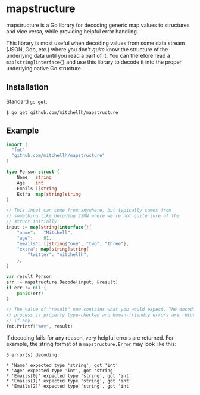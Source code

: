 # mapstructure

mapstructure is a Go library for decoding generic map values to structures
and vice versa, while providing helpful error handling.

This library is most useful when decoding values from some data stream (JSON,
Gob, etc.) where you don't _quite_ know the structure of the underlying data
until you read a part of it. You can therefore read a `map[string]interface{}`
and use this library to decode it into the proper underlying native Go
structure.

## Installation

Standard `go get`:

```
$ go get github.com/mitchellh/mapstructure
```

## Example

```go
import (
  "fmt"
  "github.com/mitchellh/mapstructure"
)

type Person struct {
	Name   string
	Age    int
	Emails []string
	Extra  map[string]string
}

// This input can come from anywhere, but typically comes from
// something like decoding JSON where we're not quite sure of the
// struct initially.
input := map[string]interface{}{
	"name":   "Mitchell",
	"age":    91,
	"emails": []string{"one", "two", "three"},
	"extra": map[string]string{
		"twitter": "mitchellh",
	},
}

var result Person
err := mapstructure.Decode(input, &result)
if err != nil {
	panic(err)
}

// The value of "result" now contains what you would expect. The decoding
// process is properly type-checked and human-friendly errors are returned,
// if any.
fmt.Printf("%#v", result)
```

If decoding fails for any reason, very helpful errors are returned. For
example, the string format of a `mapstructure.Error` may look like this:

```
5 error(s) decoding:

* 'Name' expected type 'string', got 'int'
* 'Age' expected type 'int', got 'string'
* 'Emails[0]' expected type 'string', got 'int'
* 'Emails[1]' expected type 'string', got 'int'
* 'Emails[2]' expected type 'string', got 'int'
```
